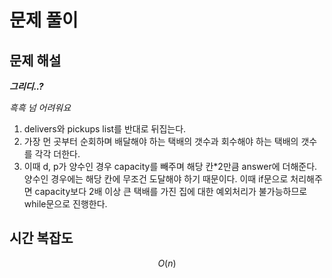   # 문제 풀이

## 문제 해설

***그리디..?***

*흑흑 넘 어려워요*

1. delivers와 pickups list를 반대로 뒤집는다.
2. 가장 먼 곳부터 순회하며 배달해야 하는 택배의 갯수과 회수해야 하는 택배의 갯수를 각각 더한다.
3. 이때 d, p가 양수인 경우 capacity를 빼주며 해당 칸*2만큼 answer에 더해준다. 양수인 경우에는 해당 칸에 무조건 도달해야 하기 때문이다. 이때 if문으로 처리해주면 capacity보다 2배 이상 큰 택배를 가진 집에 대한 예외처리가 불가능하므로 while문으로 진행한다.

## 시간 복잡도

$$O(n)$$


